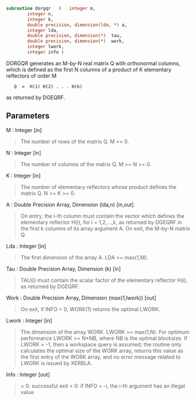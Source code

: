 ```fortran
subroutine dorgqr	(	integer	m,
		integer	n,
		integer	k,
		double precision, dimension(lda, *)	a,
		integer	lda,
		double precision, dimension(*)	tau,
		double precision, dimension(*)	work,
		integer	lwork,
		integer	info )
```

 DORGQR generates an M-by-N real matrix Q with orthonormal columns,
 which is defined as the first N columns of a product of K elementary
 reflectors of order M

       Q  =  H(1) H(2) . . . H(k)

 as returned by DGEQRF.

## Parameters
M : Integer [in]
> The number of rows of the matrix Q. M >= 0.

N : Integer [in]
> The number of columns of the matrix Q. M >= N >= 0.

K : Integer [in]
> The number of elementary reflectors whose product defines the
> matrix Q. N >= K >= 0.

A : Double Precision Array, Dimension (lda,n) [in,out]
> On entry, the i-th column must contain the vector which
> defines the elementary reflector H(i), for i = 1,2,...,k, as
> returned by DGEQRF in the first k columns of its array
> argument A.
> On exit, the M-by-N matrix Q.

Lda : Integer [in]
> The first dimension of the array A. LDA >= max(1,M).

Tau : Double Precision Array, Dimension (k) [in]
> TAU(i) must contain the scalar factor of the elementary
> reflector H(i), as returned by DGEQRF.

Work : Double Precision Array, Dimension (max(1,lwork)) [out]
> On exit, if INFO = 0, WORK(1) returns the optimal LWORK.

Lwork : Integer [in]
> The dimension of the array WORK. LWORK >= max(1,N).
> For optimum performance LWORK >= N*NB, where NB is the
> optimal blocksize.
> If LWORK = -1, then a workspace query is assumed; the routine
> only calculates the optimal size of the WORK array, returns
> this value as the first entry of the WORK array, and no error
> message related to LWORK is issued by XERBLA.

Info : Integer [out]
> = 0:  successful exit
> < 0:  if INFO = -i, the i-th argument has an illegal value

